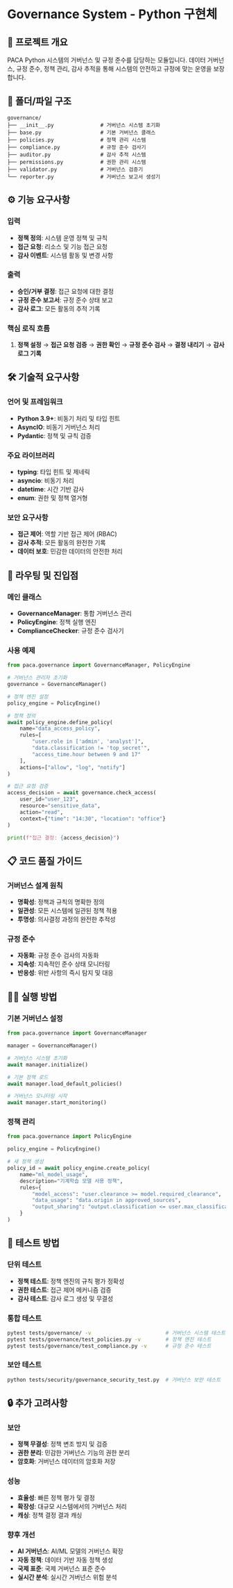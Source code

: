 # Governance System - Python 구현체

## 🎯 프로젝트 개요
PACA Python 시스템의 거버넌스 및 규정 준수를 담당하는 모듈입니다. 데이터 거버넌스, 규정 준수, 정책 관리, 감사 추적을 통해 시스템의 안전하고 규정에 맞는 운영을 보장합니다.

## 📁 폴더/파일 구조

```
governance/
├── __init__.py               # 거버넌스 시스템 초기화
├── base.py                   # 기본 거버넌스 클래스
├── policies.py               # 정책 관리 시스템
├── compliance.py             # 규정 준수 검사기
├── auditor.py                # 감사 추적 시스템
├── permissions.py            # 권한 관리 시스템
├── validator.py              # 거버넌스 검증기
└── reporter.py               # 거버넌스 보고서 생성기
```

## ⚙️ 기능 요구사항

### 입력
- **정책 정의**: 시스템 운영 정책 및 규칙
- **접근 요청**: 리소스 및 기능 접근 요청
- **감사 이벤트**: 시스템 활동 및 변경 사항

### 출력
- **승인/거부 결정**: 접근 요청에 대한 결정
- **규정 준수 보고서**: 규정 준수 상태 보고
- **감사 로그**: 모든 활동의 추적 기록

### 핵심 로직 흐름
1. **정책 설정** → **접근 요청 검증** → **권한 확인** → **규정 준수 검사** → **결정 내리기** → **감사 로그 기록**

## 🛠️ 기술적 요구사항

### 언어 및 프레임워크
- **Python 3.9+**: 비동기 처리 및 타입 힌트
- **AsyncIO**: 비동기 거버넌스 처리
- **Pydantic**: 정책 및 규칙 검증

### 주요 라이브러리
- **typing**: 타입 힌트 및 제네릭
- **asyncio**: 비동기 처리
- **datetime**: 시간 기반 감사
- **enum**: 권한 및 정책 열거형

### 보안 요구사항
- **접근 제어**: 역할 기반 접근 제어 (RBAC)
- **감사 추적**: 모든 활동의 완전한 기록
- **데이터 보호**: 민감한 데이터의 안전한 처리

## 🚀 라우팅 및 진입점

### 메인 클래스
- **GovernanceManager**: 통합 거버넌스 관리
- **PolicyEngine**: 정책 실행 엔진
- **ComplianceChecker**: 규정 준수 검사기

### 사용 예제
```python
from paca.governance import GovernanceManager, PolicyEngine

# 거버넌스 관리자 초기화
governance = GovernanceManager()

# 정책 엔진 설정
policy_engine = PolicyEngine()

# 정책 정의
await policy_engine.define_policy(
    name="data_access_policy",
    rules=[
        "user.role in ['admin', 'analyst']",
        "data.classification != 'top_secret'",
        "access_time.hour between 9 and 17"
    ],
    actions=["allow", "log", "notify"]
)

# 접근 요청 검증
access_decision = await governance.check_access(
    user_id="user_123",
    resource="sensitive_data",
    action="read",
    context={"time": "14:30", "location": "office"}
)

print(f"접근 결정: {access_decision}")
```

## 📋 코드 품질 가이드

### 거버넌스 설계 원칙
- **명확성**: 정책과 규칙의 명확한 정의
- **일관성**: 모든 시스템에 일관된 정책 적용
- **투명성**: 의사결정 과정의 완전한 추적성

### 규정 준수
- **자동화**: 규정 준수 검사의 자동화
- **지속성**: 지속적인 준수 상태 모니터링
- **반응성**: 위반 사항의 즉시 탐지 및 대응

## 🏃‍♂️ 실행 방법

### 기본 거버넌스 설정
```python
from paca.governance import GovernanceManager

manager = GovernanceManager()

# 거버넌스 시스템 초기화
await manager.initialize()

# 기본 정책 로드
await manager.load_default_policies()

# 거버넌스 모니터링 시작
await manager.start_monitoring()
```

### 정책 관리
```python
from paca.governance import PolicyEngine

policy_engine = PolicyEngine()

# 새 정책 생성
policy_id = await policy_engine.create_policy(
    name="ml_model_usage",
    description="기계학습 모델 사용 정책",
    rules={
        "model_access": "user.clearance >= model.required_clearance",
        "data_usage": "data.origin in approved_sources",
        "output_sharing": "output.classification <= user.max_classification"
    }
)
```

## 🧪 테스트 방법

### 단위 테스트
- **정책 테스트**: 정책 엔진의 규칙 평가 정확성
- **권한 테스트**: 접근 제어 메커니즘 검증
- **감사 테스트**: 감사 로그 생성 및 무결성

### 통합 테스트
```bash
pytest tests/governance/ -v                        # 거버넌스 시스템 테스트
pytest tests/governance/test_policies.py -v        # 정책 엔진 테스트
pytest tests/governance/test_compliance.py -v      # 규정 준수 테스트
```

### 보안 테스트
```bash
python tests/security/governance_security_test.py  # 거버넌스 보안 테스트
```

## 🔒 추가 고려사항

### 보안
- **정책 무결성**: 정책 변조 방지 및 검증
- **권한 분리**: 민감한 거버넌스 기능의 권한 분리
- **암호화**: 거버넌스 데이터의 암호화 저장

### 성능
- **효율성**: 빠른 정책 평가 및 결정
- **확장성**: 대규모 시스템에서의 거버넌스 처리
- **캐싱**: 정책 결정 결과 캐싱

### 향후 개선
- **AI 거버넌스**: AI/ML 모델의 거버넌스 확장
- **자동 정책**: 데이터 기반 자동 정책 생성
- **국제 표준**: 국제 거버넌스 표준 준수
- **실시간 분석**: 실시간 거버넌스 위험 분석